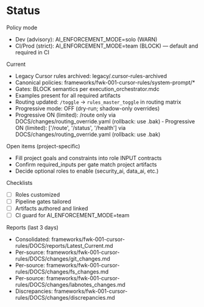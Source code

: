 # Status

Policy mode
- Dev (advisory): AI_ENFORCEMENT_MODE=solo (WARN)
- CI/Prod (strict): AI_ENFORCEMENT_MODE=team (BLOCK) — default and required in CI

Current
- Legacy Cursor rules archived: legacy/.cursor-rules-archived
- Canonical policies: frameworks/fwk-001-cursor-rules/system-prompt/*
- Gates: BLOCK semantics per execution_orchestrator.mdc
- Examples present for all required artifacts
- Routing updated: `/toggle` → `rules_master_toggle` in routing matrix
- Progressive mode: OFF (dry-run; shadow-only overrides)
- Progressive ON (limited): /route only via DOCS/changes/routing_override.yaml (rollback: use .bak)
‑ Progressive ON (limited): ['/route', '/status', '/health'] via DOCS/changes/routing_override.yaml (rollback: use .bak)

Open items (project-specific)
- Fill project goals and constraints into role INPUT contracts
- Confirm required_inputs per gate match project artifacts
- Decide optional roles to enable (security_ai, data_ai, etc.)

Checklists
- [ ] Roles customized
- [ ] Pipeline gates tailored
- [ ] Artifacts authored and linked
- [ ] CI guard for AI_ENFORCEMENT_MODE=team

Reports (last 3 days)
- Consolidated: frameworks/fwk-001-cursor-rules/DOCS/reports/Latest_Current.md
- Per-source: frameworks/fwk-001-cursor-rules/DOCS/changes/git_changes.md
- Per-source: frameworks/fwk-001-cursor-rules/DOCS/changes/fs_changes.md
- Per-source: frameworks/fwk-001-cursor-rules/DOCS/changes/labnotes_changes.md
- Discrepancies: frameworks/fwk-001-cursor-rules/DOCS/changes/discrepancies.md
